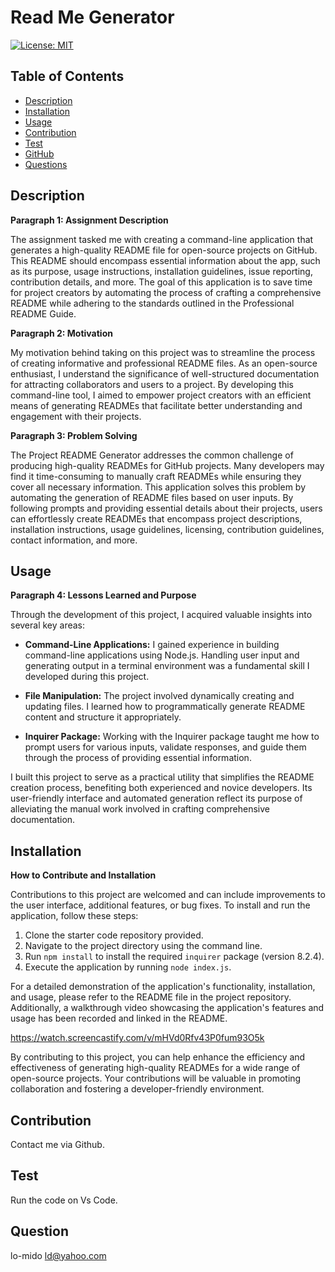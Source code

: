  # Read Me Generator  
    
  [![License: MIT](https://img.shields.io/badge/License-MIT-yellow.svg)](https://opensource.org/licenses/MIT)

  ## Table of Contents
    
  - [Description](#description)  
  - [Installation](#installation)
  - [Usage](#usage)
  - [Contribution](#contribution)
  - [Test](#test)
  - [GitHub](#gitHub)
  - [Questions](#questions)

  ## Description
  **Paragraph 1: Assignment Description**

The assignment tasked me with creating a command-line application that generates a high-quality README file for open-source projects on GitHub. This README should encompass essential information about the app, such as its purpose, usage instructions, installation guidelines, issue reporting, contribution details, and more. The goal of this application is to save time for project creators by automating the process of crafting a comprehensive README while adhering to the standards outlined in the Professional README Guide.

**Paragraph 2: Motivation**

My motivation behind taking on this project was to streamline the process of creating informative and professional README files. As an open-source enthusiast, I understand the significance of well-structured documentation for attracting collaborators and users to a project. By developing this command-line tool, I aimed to empower project creators with an efficient means of generating READMEs that facilitate better understanding and engagement with their projects.

**Paragraph 3: Problem Solving**

The Project README Generator addresses the common challenge of producing high-quality READMEs for GitHub projects. Many developers may find it time-consuming to manually craft READMEs while ensuring they cover all necessary information. This application solves this problem by automating the generation of README files based on user inputs. By following prompts and providing essential details about their projects, users can effortlessly create READMEs that encompass project descriptions, installation instructions, usage guidelines, licensing, contribution guidelines, contact information, and more.
  ## Usage

**Paragraph 4: Lessons Learned and Purpose**

Through the development of this project, I acquired valuable insights into several key areas:

- **Command-Line Applications:** I gained experience in building command-line applications using Node.js. Handling user input and generating output in a terminal environment was a fundamental skill I developed during this project.

- **File Manipulation:** The project involved dynamically creating and updating files. I learned how to programmatically generate README content and structure it appropriately.

- **Inquirer Package:** Working with the Inquirer package taught me how to prompt users for various inputs, validate responses, and guide them through the process of providing essential information.

I built this project to serve as a practical utility that simplifies the README creation process, benefiting both experienced and novice developers. Its user-friendly interface and automated generation reflect its purpose of alleviating the manual work involved in crafting comprehensive documentation.

  ## Installation 
  **How to Contribute and Installation**

Contributions to this project are welcomed and can include improvements to the user interface, additional features, or bug fixes. To install and run the application, follow these steps:

1. Clone the starter code repository provided.
2. Navigate to the project directory using the command line.
3. Run `npm install` to install the required `inquirer` package (version 8.2.4).
4. Execute the application by running `node index.js`.

For a detailed demonstration of the application's functionality, installation, and usage, please refer to the README file in the project repository. Additionally, a walkthrough video showcasing the application's features and usage has been recorded and linked in the README.

<https://watch.screencastify.com/v/mHVd0Rfv43P0fum93O5k>

By contributing to this project, you can help enhance the efficiency and effectiveness of generating high-quality READMEs for a wide range of open-source projects. Your contributions will be valuable in promoting collaboration and fostering a developer-friendly environment.
  



  ## Contribution
  Contact me via Github.
  ## Test
  Run the code on Vs Code. 
  ## Question
  lo-mido
  ld@yahoo.com

  
  